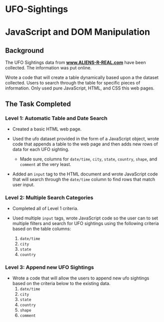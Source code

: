 # UFO-Sightings

# JavaScript and DOM Manipulation

## Background

The UFO Sightings data from **www.ALIENS-R-REAL.com** have been collected. The information was put online. 

Wrote a code that will create a table dynamically based upon a the dataset collected. Users to search through the table for specific pieces of information. Only used pure JavaScript, HTML, and CSS this web pages. 


## The Task Completed

### Level 1: Automatic Table and Date Search

* Created a basic HTML web page.

* Used the ufo dataset provided in the form of a JavaScript object, wrote code that appends a table to the web page and then adds new rows of data for each UFO sighting.

  * Made sure, columns for `date/time`, `city`, `state`, `country`, `shape`, and `comment` at the very least.

* Added an `input` tag to the HTML document and wrote JavaScript code that will search through the `date/time` column to find rows that match user input.

### Level 2: Multiple Search Categories

* Completed all of Level 1 criteria.

* Used multiple `input` tags, wrote JavaScript code so the user can to set multiple filters and search for UFO sightings using the following criteria based on the table columns: 

  1. `date/time`
  2. `city`
  3. `state`
  4. `country`

### Level 3: Append new UFO Sightings 

* Wrote a code that will allow the users to append new ufo sightings based on the criteria below to the existing data. 
  1. `date/time`
  2. `city`
  3. `state`
  4. `country`
  5. `shape`
  6. `comment` 



